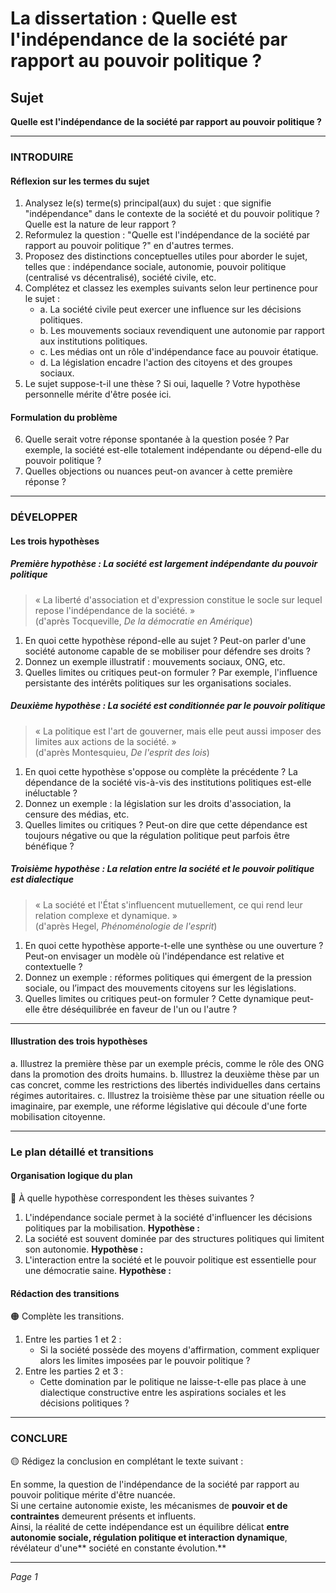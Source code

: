 # La dissertation : Quelle est l'indépendance de la société par rapport au pouvoir politique ?

## Sujet
**Quelle est l'indépendance de la société par rapport au pouvoir politique ?**

---

### INTRODUIRE

#### Réflexion sur les termes du sujet

1. Analysez le(s) terme(s) principal(aux) du sujet : que signifie "indépendance" dans le contexte de la société et du pouvoir politique ? Quelle est la nature de leur rapport ?
2. Reformulez la question : "Quelle est l'indépendance de la société par rapport au pouvoir politique ?" en d'autres termes.
3. Proposez des distinctions conceptuelles utiles pour aborder le sujet, telles que : indépendance sociale, autonomie, pouvoir politique (centralisé vs décentralisé), société civile, etc.
4. Complétez et classez les exemples suivants selon leur pertinence pour le sujet :
   - a. La société civile peut exercer une influence sur les décisions politiques.
   - b. Les mouvements sociaux revendiquent une autonomie par rapport aux institutions politiques.
   - c. Les médias ont un rôle d'indépendance face au pouvoir étatique.
   - d. La législation encadre l'action des citoyens et des groupes sociaux.
5. Le sujet suppose-t-il une thèse ? Si oui, laquelle ? Votre hypothèse personnelle mérite d'être posée ici.

#### Formulation du problème

6. Quelle serait votre réponse spontanée à la question posée ? Par exemple, la société est-elle totalement indépendante ou dépend-elle du pouvoir politique ?
7. Quelles objections ou nuances peut-on avancer à cette première réponse ?

---

### DÉVELOPPER

#### Les trois hypothèses

##### Première hypothèse : La société est largement indépendante du pouvoir politique

> « La liberté d'association et d'expression constitue le socle sur lequel repose l'indépendance de la société. »  
> (d'après Tocqueville, *De la démocratie en Amérique*)

1. En quoi cette hypothèse répond-elle au sujet ? Peut-on parler d'une société autonome capable de se mobiliser pour défendre ses droits ?
2. Donnez un exemple illustratif : mouvements sociaux, ONG, etc.
3. Quelles limites ou critiques peut-on formuler ? Par exemple, l'influence persistante des intérêts politiques sur les organisations sociales.

##### Deuxième hypothèse : La société est conditionnée par le pouvoir politique

> « La politique est l'art de gouverner, mais elle peut aussi imposer des limites aux actions de la société. »  
> (d'après Montesquieu, *De l'esprit des lois*)

1. En quoi cette hypothèse s'oppose ou complète la précédente ? La dépendance de la société vis-à-vis des institutions politiques est-elle inéluctable ?
2. Donnez un exemple : la législation sur les droits d'association, la censure des médias, etc.
3. Quelles limites ou critiques ? Peut-on dire que cette dépendance est toujours négative ou que la régulation politique peut parfois être bénéfique ?

##### Troisième hypothèse : La relation entre la société et le pouvoir politique est dialectique

> « La société et l'État s'influencent mutuellement, ce qui rend leur relation complexe et dynamique. »  
> (d'après Hegel, *Phénoménologie de l'esprit*)

1. En quoi cette hypothèse apporte-t-elle une synthèse ou une ouverture ? Peut-on envisager un modèle où l'indépendance est relative et contextuelle ?
2. Donnez un exemple : réformes politiques qui émergent de la pression sociale, ou l’impact des mouvements citoyens sur les législations.
3. Quelles limites ou critiques peut-on formuler ? Cette dynamique peut-elle être déséquilibrée en faveur de l'un ou l'autre ?

---

#### Illustration des trois hypothèses

a. Illustrez la première thèse par un exemple précis, comme le rôle des ONG dans la promotion des droits humains.
b. Illustrez la deuxième thèse par un cas concret, comme les restrictions des libertés individuelles dans certains régimes autoritaires.
c. Illustrez la troisième thèse par une situation réelle ou imaginaire, par exemple, une réforme législative qui découle d'une forte mobilisation citoyenne.

---

### Le plan détaillé et transitions

#### Organisation logique du plan

🔴 À quelle hypothèse correspondent les thèses suivantes ?

1. L'indépendance sociale permet à la société d'influencer les décisions politiques par la mobilisation.
   **Hypothèse :**
2. La société est souvent dominée par des structures politiques qui limitent son autonomie.
   **Hypothèse :**
3. L'interaction entre la société et le pouvoir politique est essentielle pour une démocratie saine.
   **Hypothèse :**

#### Rédaction des transitions

🟠 Complète les transitions.

1. Entre les parties 1 et 2 :  
   - Si la société possède des moyens d'affirmation, comment expliquer alors les limites imposées par le pouvoir politique ?
2. Entre les parties 2 et 3 :  
   - Cette domination par le politique ne laisse-t-elle pas place à une dialectique constructive entre les aspirations sociales et les décisions politiques ?

---

### CONCLURE

🟡 Rédigez la conclusion en complétant le texte suivant :

En somme, la question de l'indépendance de la société par rapport au pouvoir politique mérite d'être nuancée.  
Si une certaine autonomie existe, les mécanismes de **pouvoir et de contraintes** demeurent présents et influents.  
Ainsi, la réalité de cette indépendance est un équilibre délicat **entre autonomie sociale, régulation politique et interaction dynamique**, révélateur d'une** société en constante évolution.**

--- 

*Page 1*